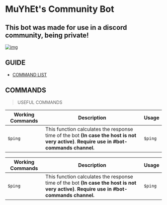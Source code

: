 # MuYhEt's Community Bot
## This bot was made for use in a discord community, being private!

[![img][img]](https://discord.gg/Tn9dbKT)

## GUIDE
- [COMMAND LIST](#commands)

## COMMANDS
> USEFUL COMMANDS

Working Commands | Description | Usage
-----------------|--------------|-------
`$ping` | This function calculates the response time of the bot **(In case the host is not very active)**. **Require use in #bot-commands channel.** | `$ping`


Working Commands | Description | Usage
-----------------|--------------|-------
`$ping` | This function calculates the response time of the bot **(In case the host is not very active)**. **Require use in #bot-commands channel.** | `$ping`


[img]: https://cdn.discordapp.com/attachments/202743183774318593/210580315381563392/discord.png
